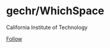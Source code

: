 # gechr/WhichSpace

 California Institute of Technology

 [Follow](https://github.com/login?return_to=%2Fgechr%2FWhichSpace%2Fstargazers)

